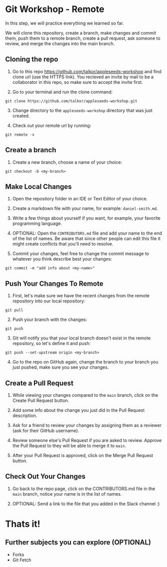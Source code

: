 Git Workshop - Remote
=========================

In this step, we will practice everything we learned so far.

We will clone this repository, create a branch, make changes and commit them, push them to a remote branch, create a pull request, ask someone to review, and merge the changes into the main branch.

## Cloning the repo

1. Go to this repo https://github.com/talkor/appleseeds-workshop and find clone url (use the HTTPS link). You recieved an invite by mail to be a collaborator in this repo, so make sure to accept the invite first.

2. Go to your terminal and run the clone command:

```
git clone https://github.com/talkor/appleseeds-workshop.git
```

3. Change directory to the `appleseeds-workshop` directory that was just created.

4. Check out your remote url by running:

```
git remote -v
```

## Create a branch

1. Create a new branch, choose a name of your choice:

```
git checkout -b <my-branch>
```

## Make Local Changes

1. Open the repository folder in an IDE or Text Editor of your choice.

2. Create a markdown file with your name, for example: `daniel-smith.md`.

3. Write a few things about yourself if you want, for example, your favorite programming language.

4. OPTIONAL: Open the `CONTRIBUTORS.md` file and add your name to the end of the list of names. Be aware that since other people can edit this file it might create conflicts that you'll need to resolve. 

5. Commit your changes, feel free to change the commit message to whatever you think describe best your changes:

```
git commit -m "add info about <my-name>" 
```

## Push Your Changes To Remote

1. First, let's make sure we have the recent changes from the remote repository into our local repository:

```
git pull
```

2. Push your branch with the changes:

```
git push
```

3. Git will notify you that your local branch doesn't exist in the remote repository, so let's define it and push:

```
git push --set-upstream origin <my-branch>
```

4. Go to the repo on GitHub again, change the branch to your branch you just pushed, make sure you see your changes.

## Create a Pull Request

1. While viewing your changes compared to the `main` branch, click on the Create Pull Request button.

2. Add some info about the change you just did in the Pull Request description.

3. Ask for a friend to review your changes by assigning them as a reviewer (ask for their GitHub username).

4. Review someone else's Pull Request if you are asked to review. Approve the Pull Request to they will be able to merge it to `main`.

5. After your Pull Request is approved, click on the Merge Pull Request button.

## Check Out Your Changes

1. Go back to the repo page, click on the CONTRIBUTORS.md file in the `main` branch, notice your name is in the list of names.

2. OPTIONAL: Send a link to the file that you added in the Slack channel :)

# Thats it!

## Further subjects you can explore (OPTIONAL)
- Forks
- Git Fetch

